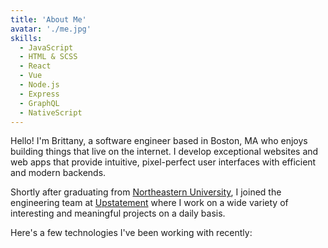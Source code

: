 ```yaml
---
title: 'About Me'
avatar: './me.jpg'
skills:
  - JavaScript
  - HTML & SCSS
  - React
  - Vue
  - Node.js
  - Express
  - GraphQL
  - NativeScript
---
```


Hello! I'm Brittany, a software engineer based in Boston, MA who enjoys building things that live on the internet. I develop exceptional websites and web apps that provide intuitive, pixel-perfect user interfaces with efficient and modern backends.

Shortly after graduating from [Northeastern University](https://www.ccis.northeastern.edu/), I joined the engineering team at [Upstatement](https://www.upstatement.com/) where I work on a wide variety of interesting and meaningful projects on a daily basis.

Here's a few technologies I've been working with recently:
